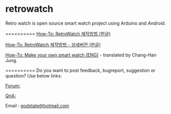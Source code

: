 retrowatch
==========

Retro watch is open source smart watch project using Arduino and Android.



==========
[How-To: RetroWatch 제작방법 (한글)](https://github.com/godstale/retrowatch/wiki/%5BHow-To%5D-RetroWatch-%EC%A0%9C%EC%9E%91-%EB%B0%A9%EB%B2%95)

[How-To: RetroWatch 제작방법 - 상세버전 (한글)](http://www.hardcopyworld.com/ngine/aduino/index.php/archives/376)

[How-To: Make your own smart watch (ENG)](https://github.com/godstale/retrowatch/wiki/%22How-To:-Make-your-own-smart-watch%22) - translated by Chang-Han Jung.

==========
Do you want to post feedback, bugreport, suggestion or question? Use below links:

[Forum: ](http://www.hardcopyworld.com/ngine/index.php/board/free-board)

[QnA: ](http://www.hardcopyworld.com/ngine/index.php/board/qna)

Email : godstale@hotmail.com

